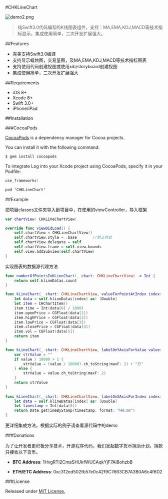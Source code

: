 #CHKLineChart

![demo2.png](https://github.com/zhiquan911/CHKLineChart/blob/master/demo.png)

> 纯Swift3.0代码编写的K线图表组件，支持：MA,EMA,KDJ,MACD等技术指标显示。集成使用简单，二次开发扩展强大。

##Features

- 完美支持Swift3.0编译
- 支持显示蜡烛图，交易量图，及MA,EMA,KDJ,MACD等技术指标图表
- 支持使用代码创建视图或使用xib/storyboard创建视图
- 集成使用简单，二次开发扩展强大


##Requirements

- iOS 8+
- Xcode 8+
- Swift 3.0+
- iPhone/iPad

##Installation

###CocoaPods

[CocoaPods](http://cocoapods.org/) is a dependency manager for Cocoa projects.

You can install it with the following command:

```java
$ gem install cocoapods
```

To integrate Log into your Xcode project using CocoaPods, specify it in your Podfile:

```java
use_frameworks!

pod 'CHKLineChart'
```

##Example

把项目classes文件夹导入到项目中，在使用的viewController，导入框架

```swift
var chartView: CHKLineChartView!

override func viewDidLoad() {
    self.chartView = CHKLineChartView()
    self.chartView.style = .base       //默认样式
    self.chartView.delegate = self
    self.chartView.frame = self.view.bounds
    self.view.addSubview(self.chartView)
}
```

实现图表的数据源代理方法

```swift
func numberOfPointsInKLineChart(_ chart: CHKLineChartView) -> Int {
    return self.klineDatas.count
}

func kLineChart(_ chart: CHKLineChartView, valueForPointAtIndex index: Int) -> CHChartItem {
    let data = self.klineDatas[index] as! [Double]
    let item = CHChartItem()
    item.time = Int(data[0] / 1000)
    item.openPrice = CGFloat(data[1])
    item.highPrice = CGFloat(data[2])
    item.lowPrice = CGFloat(data[3])
    item.closePrice = CGFloat(data[4])
    item.vol = CGFloat(data[5])
    return item
}

func kLineChart(_ chart: CHKLineChartView, labelOnYAxisForValue value: CGFloat, section: CHSection) -> String {
    var strValue = ""
    if value / 10000 > 1 {
        strValue = (value / 10000).ch_toString(maxF: 2) + "万"
    } else {
        strValue = value.ch_toString(maxF: 2)
    }
    return strValue
}
    
func kLineChart(_ chart: CHKLineChartView, labelOnXAxisForIndex index: Int) -> String {
    let data = self.klineDatas[index] as! [Double]
    let timestamp = Int(data[0])
    return Date.getTimeByStamp(timestamp, format: "HH:mm")
}
```

更详细集成方法，根据实际的例子请查看源代码中的demo

###Donations

为了让开发者更积极分享技术，开源程序代码，我们发起数字货币捐助计划，捐款只接收以下货币。

- **BTC Address**:  1HvgRTi2CmaSHUkfWUCAqkYjF7AiBohzbB

- **ETH/ETC Address**:  0xc312ed502fb57e0c42f9C7663CB7A3B0A6c4f6D2


###License

Released under [MIT License.](https://github.com/zhiquan911/CHKLineChart/blob/master/LICENSE) 
